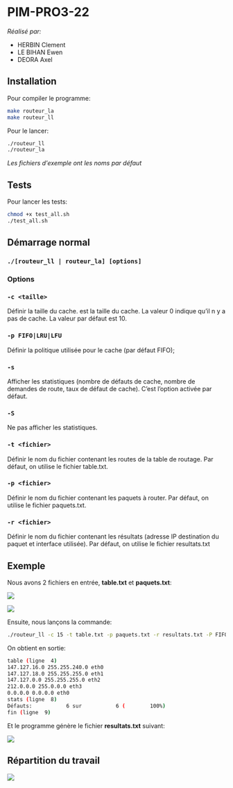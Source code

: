 # PIM-PRO3-22

_Réalisé par:_

- HERBIN Clement
- LE BIHAN Ewen
- DEORA Axel

## Installation

Pour compiler le programme:

```bash
make routeur_la
make routeur_ll
```

Pour le lancer:
```bash
./routeur_ll
./routeur_la
```

_Les fichiers d'exemple ont les noms par défaut_

## Tests

Pour lancer les tests:

```bash
chmod +x test_all.sh
./test_all.sh
```

## Démarrage normal

### `./[routeur_ll | routeur_la] [options]`

### Options

### `-c <taille>`
Définir la taille du cache. <taille> est la taille du cache. La valeur 0 indique qu’il n y a pas de cache. La valeur par défaut est 10.

### `-p FIFO|LRU|LFU`
Définir la politique utilisée pour le cache (par défaut FIFO);

### `-s`
Afficher les statistiques (nombre de défauts de cache, nombre de demandes de route, taux de défaut de cache). C’est l’option activée par défaut.

### `-S`
Ne pas afficher les statistiques.

### `-t <fichier>`
Définir le nom du fichier contenant les routes de la table de routage. Par défaut, on utilise le fichier table.txt.

### `-p <fichier>`
Définir le nom du fichier contenant les paquets à router. Par défaut, on utilise le fichier paquets.txt.

### `-r <fichier>`
Définir le nom du fichier contenant les résultats (adresse IP destination du paquet et interface utilisée). Par défaut, on utilise le fichier resultats.txt

## Exemple

Nous avons 2 fichiers en entrée, **table.txt** et **paquets.txt**:  

![](table.png)

![](paquets.png)

Ensuite, nous lançons la commande:  
```bash
./routeur_ll -c 15 -t table.txt -p paquets.txt -r resultats.txt -P FIFO
```
On obtient en sortie:
```bash
table (ligne  4)
147.127.16.0 255.255.240.0 eth0
147.127.18.0 255.255.255.0 eth1
147.127.0.0 255.255.255.0 eth2
212.0.0.0 255.0.0.0 eth3
0.0.0.0 0.0.0.0 eth0
stats (ligne  8)
Défauts:           6 sur           6 (        100%)
fin (ligne  9)
```

Et le programme génère le fichier **resultats.txt** suivant:  

![](resultats.png)  

## Répartition du travail

![](quifaitquoi.png)